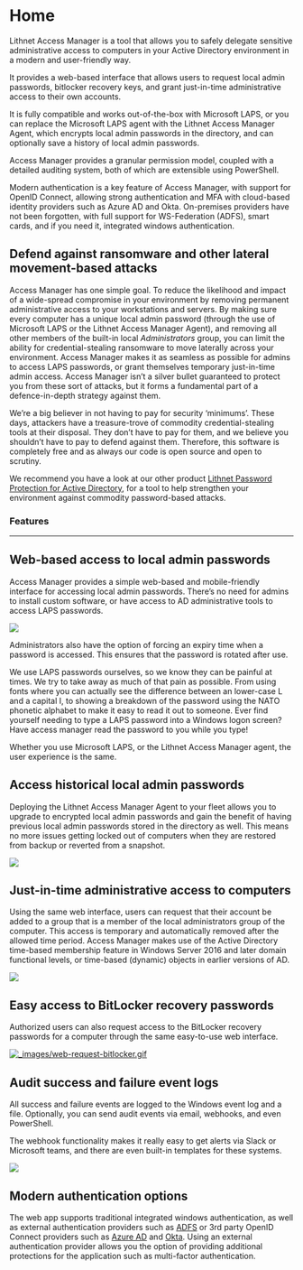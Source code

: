 # Home

Lithnet Access Manager is a tool that allows you to safely delegate sensitive administrative access to computers in your Active Directory environment in a modern and user-friendly way.

It provides a web-based interface that allows users to request local admin passwords, bitlocker recovery keys, and grant just-in-time administrative access to their own accounts.

It is fully compatible and works out-of-the-box with Microsoft LAPS, or you can replace the Microsoft LAPS agent with the Lithnet Access Manager Agent, which encrypts local admin passwords in the directory, and can optionally save a history of local admin passwords.

Access Manager provides a granular permission model, coupled with a detailed auditing system, both of which are extensible using PowerShell.

Modern authentication is a key feature of Access Manager, with support for OpenID Connect, allowing strong authentication and MFA with cloud-based identity providers such as Azure AD and Okta. On-premises providers have not been forgotten, with full support for WS-Federation (ADFS), smart cards, and if you need it, integrated windows authentication.

## Defend against ransomware and other lateral movement-based attacks

Access Manager has one simple goal. To reduce the likelihood and impact of a wide-spread compromise in your environment by removing permanent administrative access to your workstations and servers. By making sure every computer has a unique local admin password (through the use of Microsoft LAPS or the Lithnet Access Manager Agent), and removing all other members of the built-in local _Administrators_ group, you can limit the ability for credential-stealing ransomware to move laterally across your environment. Access Manager makes it as seamless as possible for admins to access LAPS passwords, or grant themselves temporary just-in-time admin access. Access Manager isn’t a silver bullet guaranteed to protect you from these sort of attacks, but it forms a fundamental part of a defence-in-depth strategy against them.

We’re a big believer in not having to pay for security ‘minimums’. These days, attackers have a treasure-trove of commodity credential-stealing tools at their disposal. They don’t have to pay for them, and we believe you shouldn’t have to pay to defend against them. Therefore, this software is completely free and as always our code is open source and open to scrutiny.

We recommend you have a look at our other product [Lithnet Password Protection for Active Directory](https://lithnet.io/products/password-protection), for a tool to help strengthen your environment against commodity password-based attacks.

### Features

***

## Web-based access to local admin passwords

Access Manager provides a simple web-based and mobile-friendly interface for accessing local admin passwords. There’s no need for admins to install custom software, or have access to AD administrative tools to access LAPS passwords.

![](https://docs.lithnet.io/projects/access-manager/en/stable/\_images/web-request-laps.gif)

Administrators also have the option of forcing an expiry time when a password is accessed. This ensures that the password is rotated after use.

We use LAPS passwords ourselves, so we know they can be painful at times. We try to take away as much of that pain as possible. From using fonts where you can actually see the difference between an lower-case L and a capital I, to showing a breakdown of the password using the NATO phonetic alphabet to make it easy to read it out to someone. Ever find yourself needing to type a LAPS password into a Windows logon screen? Have access manager read the password to you while you type!

Whether you use Microsoft LAPS, or the Lithnet Access Manager agent, the user experience is the same.

## Access historical local admin passwords

Deploying the Lithnet Access Manager Agent to your fleet allows you to upgrade to encrypted local admin passwords and gain the benefit of having previous local admin passwords stored in the directory as well. This means no more issues getting locked out of computers when they are restored from backup or reverted from a snapshot.

![](https://docs.lithnet.io/projects/access-manager/en/stable/\_images/web-request-laps-history.gif)

## Just-in-time administrative access to computers

Using the same web interface, users can request that their account be added to a group that is a member of the local administrators group of the computer. This access is temporary and automatically removed after the allowed time period. Access Manager makes use of the Active Directory time-based membership feature in Windows Server 2016 and later domain functional levels, or time-based (dynamic) objects in earlier versions of AD.

![](https://docs.lithnet.io/projects/access-manager/en/stable/\_images/web-request-jit.gif)

## Easy access to BitLocker recovery passwords

Authorized users can also request access to the BitLocker recovery passwords for a computer through the same easy-to-use web interface.

[![\_images/web-request-bitlocker.gif](https://docs.lithnet.io/projects/access-manager/en/stable/\_images/web-request-bitlocker.gif)](https://docs.lithnet.io/projects/access-manager/en/stable/\_images/web-request-bitlocker.gif)

## Audit success and failure event logs

All success and failure events are logged to the Windows event log and a file. Optionally, you can send audit events via email, webhooks, and even PowerShell.

The webhook functionality makes it really easy to get alerts via Slack or Microsoft teams, and there are even built-in templates for these systems.

![](https://docs.lithnet.io/projects/access-manager/en/stable/\_images/auditing-example-slack.png)

## Modern authentication options

The web app supports traditional integrated windows authentication, as well as external authentication providers such as [ADFS](https://docs.lithnet.io/projects/access-manager/en/stable/setting\_up\_authentication/Setting-up-authentication-with-ADFS.html) or 3rd party OpenID Connect providers such as [Azure AD](https://docs.lithnet.io/projects/access-manager/en/stable/setting\_up\_authentication/Setting-up-authentication-with-Azure-AD.html) and [Okta](https://docs.lithnet.io/projects/access-manager/en/stable/setting\_up\_authentication/Setting-up-authentication-with-Okta.html). Using an external authentication provider allows you the option of providing additional protections for the application such as multi-factor authentication.
